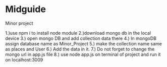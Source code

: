 # Midguide
Minor project

1.)use npm i to install node module 
2.)download mongo db in the local device
3.) open mongo DB and add collection data there 
4.) In mongoDB assign database name as Minor_Project 
5.) make the collection name same as places and User 
6.) Add the data in it. 
7.) Do not forget to change the mongo url in app.js file
8.) use node app.js on terminal of project and run it on localhost:3009
